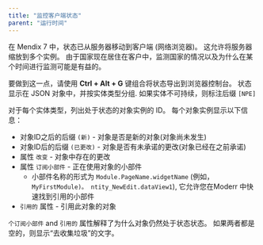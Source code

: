 ```yaml
---
title: "监控客户端状态"
parent: "运行时间"
---
```


在 Mendix 7 中，状态已从服务器移动到客户端 (网络浏览器)。 这允许将服务器缩放到多个实例。 由于国家现在居住在客户中，监测国家的情况以及为什么在某个时间进行监测可能是有益的。

要做到这一点，请使用 **Ctrl + Alt + G** 键组合将状态导出到浏览器控制台。 状态显示在 JSON 对象中，并按实体类型分组. 如果实体不可持续，则标注后缀 `[NPE]`

对于每个实体类型，列出处于状态的对象实例的 ID。 每个对象实例显示以下信息：

* 对象ID之后的后缀 `(新)` - 对象是否是新的对象(对象尚未发生)
* 对象ID后的后缀 `(已更改)` - 对象是否有未承诺的更改(对象已经在之前承诺)
* 属性 `改变` - 对象中存在的更改
* 属性 `订阅小部件` - 正在使用对象的小部件
  * 小部件名称的形式为 `Module.PageName.widgetName` (例如， `MyFirstModule)。 ntity_NewEdit.dataView1`), 它允许您在Moderr 中快速找到引用的小部件
* `引用的` 属性 - 引用此对象的对象

`个订阅小部件` and `引用的` 属性解释了为什么对象仍然处于状态状态。 如果两者都是空的，则显示“去收集垃圾”的文字。

